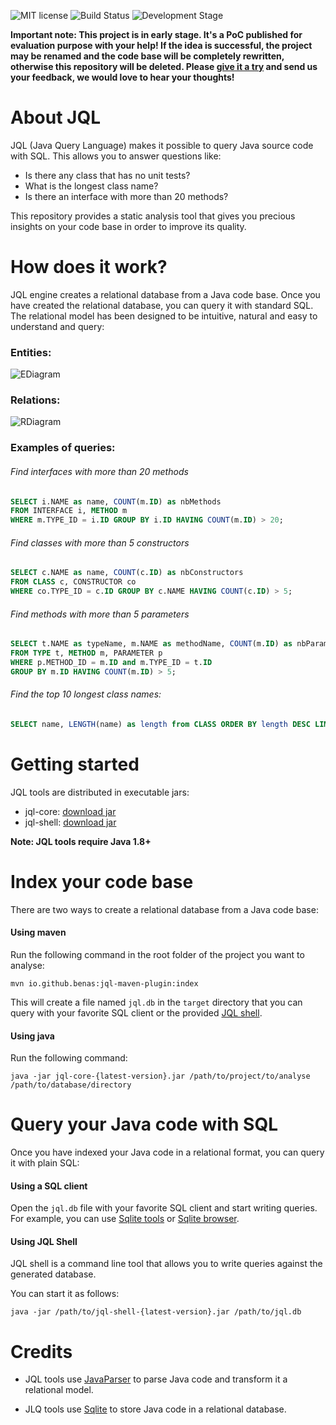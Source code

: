 ![MIT license](http://img.shields.io/badge/license-MIT-brightgreen.svg?style=flat)
![Build Status](https://travis-ci.org/benas/jql.svg?branch=master)
![Development Stage](https://img.shields.io/badge/development%20stage-alpha-orange.svg)

**Important note: This project is in early stage. It's a PoC published for evaluation purpose with your help!
If the idea is successful, the project may be renamed and the code base will be completely rewritten, otherwise this repository will be deleted.
Please [give it a try](https://github.com/benas/jql#getting-started) and send us your feedback, we would love to hear your thoughts!**

# About JQL

JQL (Java Query Language) makes it possible to query Java source code with SQL. This allows you to answer questions like:

* Is there any class that has no unit tests?
* What is the longest class name?
* Is there an interface with more than 20 methods?

This repository provides a static analysis tool that gives you precious insights on your code base in order to improve its quality.

# How does it work?

JQL engine creates a relational database from a Java code base. Once you have created the relational database, you can
query it with standard SQL. The relational model has been designed to be intuitive, natural and easy to understand and query:

### Entities:

![EDiagram](https://raw.githubusercontent.com/benas/jql/master/jql-ed.png)

### Relations:

![RDiagram](https://raw.githubusercontent.com/benas/jql/master/jql-rd.png)

### Examples of queries:

###### Find interfaces with more than 20 methods

```sql
SELECT i.NAME as name, COUNT(m.ID) as nbMethods
FROM INTERFACE i, METHOD m
WHERE m.TYPE_ID = i.ID GROUP BY i.ID HAVING COUNT(m.ID) > 20;
```

###### Find classes with more than 5 constructors

```sql
SELECT c.NAME as name, COUNT(c.ID) as nbConstructors
FROM CLASS c, CONSTRUCTOR co
WHERE co.TYPE_ID = c.ID GROUP BY c.NAME HAVING COUNT(c.ID) > 5;
```

###### Find methods with more than 5 parameters

```sql
SELECT t.NAME as typeName, m.NAME as methodName, COUNT(m.ID) as nbParams
FROM TYPE t, METHOD m, PARAMETER p
WHERE p.METHOD_ID = m.ID and m.TYPE_ID = t.ID
GROUP BY m.ID HAVING COUNT(m.ID) > 5;
```

###### Find the top 10 longest class names:

```sql
SELECT name, LENGTH(name) as length from CLASS ORDER BY length DESC LIMIT 10;
```

# Getting started

JQL tools are distributed in executable jars:

* jql-core: [download jar](https://oss.sonatype.org/content/groups/public/io/github/benas/jql-core/0.1/jql-core-0.1.jar)
* jql-shell: [download jar](https://oss.sonatype.org/content/groups/public/io/github/benas/jql-shell/0.1/jql-shell-0.1.jar)

**Note: JQL tools require Java 1.8+**

# Index your code base

There are two ways to create a relational database from a Java code base:

#### Using maven

Run the following command in the root folder of the project you want to analyse:

```
mvn io.github.benas:jql-maven-plugin:index
```

This will create a file named `jql.db` in the `target` directory that you can
query with your favorite SQL client or the provided [JQL shell](https://github.com/benas/jql#using-jql-shell).

#### Using java

Run the following command:

```
java -jar jql-core-{latest-version}.jar /path/to/project/to/analyse /path/to/database/directory
```

# Query your Java code with SQL

Once you have indexed your Java code in a relational format, you can query it with plain SQL:

#### Using a SQL client

Open the `jql.db` file with your favorite SQL client and start writing queries. For example, you can use [Sqlite tools](https://www.sqlite.org/download.html) or [Sqlite browser](http://sqlitebrowser.org/).

#### Using JQL Shell

JQL shell is a command line tool that allows you to write queries against the generated database.

You can start it as follows:

```
java -jar /path/to/jql-shell-{latest-version}.jar /path/to/jql.db
```

# Credits

* JQL tools use [JavaParser](https://github.com/javaparser/javaparser) to parse Java code and transform it a relational model.

* JLQ tools use [Sqlite](https://www.sqlite.org) to store Java code in a relational database.
